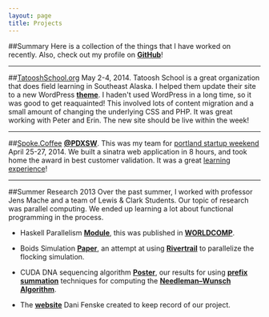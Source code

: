 ```yaml
---
layout: page
title: Projects
---
```


##Summary
Here is a collection of the things that I have worked on recently. Also, check out my profile on [**GitHub**](https://github.com/bwhthd)!

---
##[TatooshSchool.org](http://tatooshschool.org)
May 2-4, 2014. Tatoosh School is a great organization that does field learning in Southeast Alaska. I helped them update their site to a new WordPress [**theme**](http://themeforest.net/item/charitas-foundation-wordpress-theme/5150694). I haden't used WordPress in a long time, so it was good to get reaquainted! This involved lots of content migration and a small amount of changing the underlying CSS and PHP. It was great working with Peter and Erin. The new site should be live within the week!

---
##[Spoke.Coffee](http://spoke.coffee) [**@PDXSW**](http://twitter.com/pdxsw).
This was my team for [portland startup weekend](http://portland.startupweekend.org/) April 25-27, 2014. We built a sinatra web application in 8 hours, and took home the award in best customer validation. It was a great [learning experience](/blog/Spoke/)!

---
##Summer Research 2013
Over the past summer, I worked with professor Jens Mache and a team of Lewis & Clark Students. Our topic of research was parallel computing. We ended up learning a lot about functional programming in the process.

* Haskell Parallelism [**Module**](/haskell.pdf), this was published in [**WORLDCOMP**](http://www.world-academy-of-science.org/).

* Boids Simulation [**Paper**](/boids.pdf), an attempt at using [**Rivertrail**](https://github.com/RiverTrail/RiverTrail) to parallelize the flocking simulation.

* CUDA DNA sequencing algorithm [**Poster**](\cuda.pdf), our results for using [**prefix summation**](http://en.wikipedia.org/wiki/Prefix_sum) techniques for computing the [**Needleman–Wunsch Algorithm**](http://en.wikipedia.org/wiki/Needleman%E2%80%93Wunsch_algorithm).

* The [**website**](https://sites.google.com/a/lclark.edu/parallel/) Dani Fenske created to keep record of our project.